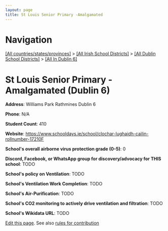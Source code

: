 ```yaml
---
layout: page
title: St Louis Senior Primary -Amalgamated
---
```

# Navigation

[[All countries/states/provinces]](../../../..) > [[All Irish School Districts]](../../..) > [[All Dublin School Districts]](../..) > [[All In Dublin 6]](..)

# St Louis Senior Primary -Amalgamated (Dublin 6)

**Address**: Williams Park Rathmines Dublin 6

**Phone**: N/A

**Student Count**: 410

**Website**: <https://www.schooldays.ie/school/clochar-lughaidh-cailin-rollnumber-17210F>

**School's overall airborne virus protection grade (0-5)**: 0

**Discord, Facebook, or WhatsApp group for discovery/advocacy for THIS school**: TODO

**School's policy on Ventilation**: TODO

**School's Ventilation Work Completion**: TODO

**School's Air-Purification**: TODO

**School's CO2 monitoring to actively drive ventilation and filtration**: TODO

**School's Wikidata URL**: TODO


[Edit this page](https://github.com/ventilate-schools/Ireland/edit/main/./Dublin_6/St_Louis_Senior_Primary_-Amalgamated.md). See also [rules for contribution](../../../contribution-rules/)